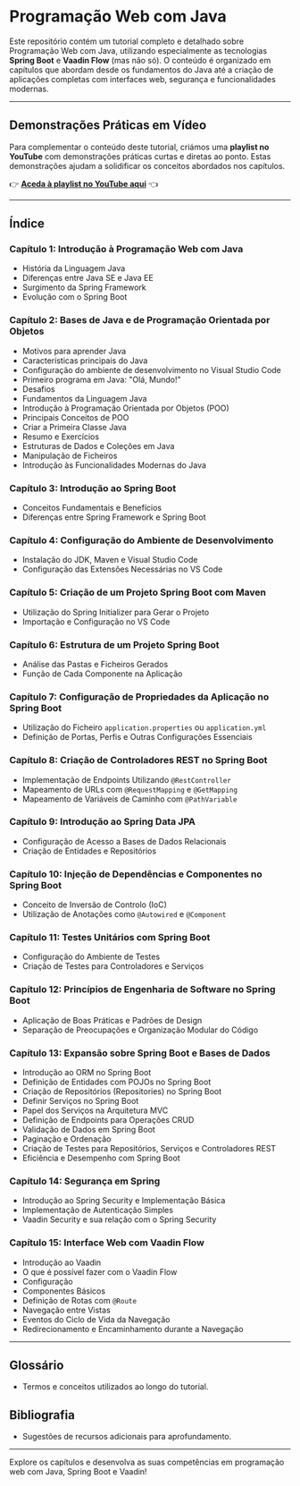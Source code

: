 ﻿# Programação Web com Java

Este repositório contém um tutorial completo e detalhado sobre Programação Web com Java, utilizando especialmente as tecnologias **Spring Boot** e **Vaadin Flow** (mas não só). O conteúdo é organizado em capítulos que abordam desde os fundamentos do Java até a criação de aplicações completas com interfaces web, segurança e funcionalidades modernas.

---

## Demonstrações Práticas em Vídeo

Para complementar o conteúdo deste tutorial, criámos uma **playlist no YouTube** com demonstrações práticas curtas e diretas ao ponto. Estas demonstrações ajudam a solidificar os conceitos abordados nos capítulos.  

👉 **[Aceda à playlist no YouTube aqui](https://www.youtube.com/playlist?list=PLIw9EqnzwDgbXHzNJ9cuE3SXrcXpMDBMd)** 👈  

---

## Índice

### Capítulo 1: Introdução à Programação Web com Java
- História da Linguagem Java
- Diferenças entre Java SE e Java EE
- Surgimento da Spring Framework
- Evolução com o Spring Boot

### Capítulo 2: Bases de Java e de Programação Orientada por Objetos
- Motivos para aprender Java
- Características principais do Java
- Configuração do ambiente de desenvolvimento no Visual Studio Code
- Primeiro programa em Java: "Olá, Mundo!"
- Desafios
- Fundamentos da Linguagem Java
- Introdução à Programação Orientada por Objetos (POO)
- Principais Conceitos de POO
- Criar a Primeira Classe Java
- Resumo e Exercícios
- Estruturas de Dados e Coleções em Java
- Manipulação de Ficheiros
- Introdução às Funcionalidades Modernas do Java

### Capítulo 3: Introdução ao Spring Boot
- Conceitos Fundamentais e Benefícios
- Diferenças entre Spring Framework e Spring Boot

### Capítulo 4: Configuração do Ambiente de Desenvolvimento
- Instalação do JDK, Maven e Visual Studio Code
- Configuração das Extensões Necessárias no VS Code

### Capítulo 5: Criação de um Projeto Spring Boot com Maven
- Utilização do Spring Initializer para Gerar o Projeto
- Importação e Configuração no VS Code

### Capítulo 6: Estrutura de um Projeto Spring Boot
- Análise das Pastas e Ficheiros Gerados
- Função de Cada Componente na Aplicação

### Capítulo 7: Configuração de Propriedades da Aplicação no Spring Boot
- Utilização do Ficheiro `application.properties` ou `application.yml`
- Definição de Portas, Perfis e Outras Configurações Essenciais

### Capítulo 8: Criação de Controladores REST no Spring Boot
- Implementação de Endpoints Utilizando `@RestController`
- Mapeamento de URLs com `@RequestMapping` e `@GetMapping`
- Mapeamento de Variáveis de Caminho com `@PathVariable`

### Capítulo 9: Introdução ao Spring Data JPA
- Configuração de Acesso a Bases de Dados Relacionais
- Criação de Entidades e Repositórios

### Capítulo 10: Injeção de Dependências e Componentes no Spring Boot
- Conceito de Inversão de Controlo (IoC)
- Utilização de Anotações como `@Autowired` e `@Component`

### Capítulo 11: Testes Unitários com Spring Boot
- Configuração do Ambiente de Testes
- Criação de Testes para Controladores e Serviços

### Capítulo 12: Princípios de Engenharia de Software no Spring Boot
- Aplicação de Boas Práticas e Padrões de Design
- Separação de Preocupações e Organização Modular do Código

### Capítulo 13: Expansão sobre Spring Boot e Bases de Dados
- Introdução ao ORM no Spring Boot
- Definição de Entidades com POJOs no Spring Boot
- Criação de Repositórios (Repositories) no Spring Boot
- Definir Serviços no Spring Boot
- Papel dos Serviços na Arquitetura MVC
- Definição de Endpoints para Operações CRUD
- Validação de Dados em Spring Boot
- Paginação e Ordenação
- Criação de Testes para Repositórios, Serviços e Controladores REST
- Eficiência e Desempenho com Spring Boot

### Capítulo 14: Segurança em Spring
- Introdução ao Spring Security e Implementação Básica
- Implementação de Autenticação Simples
- Vaadin Security e sua relação com o Spring Security

### Capítulo 15: Interface Web com Vaadin Flow
- Introdução ao Vaadin
- O que é possível fazer com o Vaadin Flow
- Configuração
- Componentes Básicos
- Definição de Rotas com `@Route`
- Navegação entre Vistas
- Eventos do Ciclo de Vida da Navegação
- Redirecionamento e Encaminhamento durante a Navegação

---

## Glossário
- Termos e conceitos utilizados ao longo do tutorial.

## Bibliografia
- Sugestões de recursos adicionais para aprofundamento.

---

Explore os capítulos e desenvolva as suas competências em programação web com Java, Spring Boot e Vaadin!


